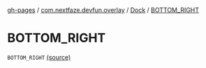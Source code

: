 [gh-pages](../../index.md) / [com.nextfaze.devfun.overlay](../index.md) / [Dock](index.md) / [BOTTOM_RIGHT](./-b-o-t-t-o-m_-r-i-g-h-t.md)

# BOTTOM_RIGHT

`BOTTOM_RIGHT` [(source)](https://github.com/NextFaze/dev-fun/tree/master/devfun-annotations/src/main/java/com/nextfaze/devfun/overlay/Dock.kt#L3)